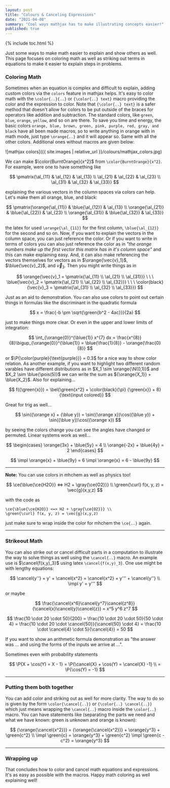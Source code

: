 ```yaml
---
layout: post
title: "Colours & Canceling Expressions"
date: "2021-04-08"
summary: "Cool ways mathjax has to make illustrating concepts easier!"
published: true
---
```


{% include toc.html %}

Just some ways to make math easier to explain and show others as well. This page focuses on coloring math as well as striking out terms in equations to make it easier to explain steps in problems.


### Coloring Math

Sometimes when an equation is complex and difficult to explain, adding custom colors via the `colors` feature in mathjax helps. It's easy to color math with the `\color{..}{..}` or `{\color{..} text}` macro providing the color and the expression to color. Note that `{\color{..} text}` is a safer method that doesn't allow for colors to be put outside of the braces for operators like addition and subtraction. The standard colors, like `green`, `blue`, `orange`, `yellow`, and so on are there. To save you time and energy, the basic colors `orange, blue, brown, green, pink, purple, red, gray, and black` have all been made macros, so to write anything in orange with in math mode, just type `\orange{..}` and it will appear so. Same with all the other colors. Additional ones without macros are given below:

![mathjax colors]({{ site.images | relative_url }}/colours/mathjax_colors.jpg)


We can make $\color{BurntOrange}{x^2}$ from `\color{BurntOrange}{x^2}`. For example, were one to have something like

$$
\pmatrix{\al_{11} & \al_{12} & \al_{13} \\
          \al_{21} & \al_{22} & \al_{23} \\
          \al_{31} & \al_{32} & \al_{33}}
$$

explaining the various vectors in the column spaces via colors can help. Let's make them all orange, blue, and black:

$$
\pmatrix{\orange{\al_{11}} & \blue{\al_{12}} & \al_{13} \\
          \orange{\al_{21}} & \blue{\al_{22}} & \al_{23} \\
          \orange{\al_{31}} & \blue{\al_{32}} & \al_{33}}
$$

the latex for used `\orange{\al_{11}}` for the first column, `\blue{\al_{12}}` for the second and so on. Now, if you want to explain the vectors in the column space, you can just reference the color. Or if you want to write in terms of colors you can also just reference the color as in *"the orange numbers make up the first vector this matrix has in it's column space"* and this can make explaining easy. And, it can also make referencing the vectors themselves for vectors as in $\orange{\vec{v}_1}$, $\blue{\vec{v}_2}$, and $\vec{v}_3$. Then you might write things as in

$$
\orange{\vec{v}_1 = \pmatrix{\al_{11} \\ \al_{21} \\ \al_{31}}} \ \ \
\blue{\vec{v}_2 = \pmatrix{\al_{21} \\ \al_{22} \\ \al_{32}}} \ \ \
\color{black}{\vec{v}_3 = \pmatrix{\al_{31} \\ \al_{32} \\ \al_{33}}}
$$

Just as an aid to demonstration. You can also use colors to point out certain things in formulas like the discriminant in the quadratic formula

$$
x = \frac{-b \pm \sqrt{\green{b^2 - 4ac}}}{2a}
$$

just to make things more clear. Or even in the upper and lower limits of integration:

$$
\int_{\orange{0}}^{\blue{1}} x^{7} dx = \frac{x^{8}}{8}\bigup_{\orange{0}}^{\blue{1}} = \blue{\frac{1}{8}} - \orange{\frac{0}{8}}
$$

or $\P{\color{purple}{\text{purple}}} = 0.3$ for a nice way to show color relation. As another example, if you want to highlight two different random varables have different distributions as in $X_1 \sim \orange{\N(0,1)}$ and $X_2 \sim \blue{\pois(5)}$ we can write the sum as ${\orange{X_1}} + \blue{X_2}$. Also for explaining...

$$
f({\green{x}}) = \bel{\green{x^2} + \color{black}{\pi} {\green{x}} + 8}{\text{input colored}}
$$

Great for trig as well...

$$
\sin({\orange x} + {\blue y}) = \sin({\orange x})\cos({\blue y}) + \sin({\blue y})\cos({\orange x})
$$

by seeing the colors change you can see the angles have changed or permuted. Linear systems work as well...

$$
\begin{cases}
\orange{3x} + \blue{5y} = 4 \\
\orange{-2x} + \blue{4y} = 2
\end{cases}
$$

$$
\impl \orange{x} + \blue{9y} = 6 \impl \orange{x} = 6 - \blue{9y}
$$

---

**Note:** You can use colors in mhchem as well as physics too!

$$
\ce{\blue{\ce{H2O}} <=> H2 + \gray{\ce{O2}}} \\
\green{\curl} f(x, y, z) = \vec{g}(x,y,z)
$$

with the code as

```
\ce{\blue{\ce{H2O}} <=> H2 + \gray{\ce{O2}}} \\
\green{\curl} f(x, y, z) = \vec{g}(x,y,z)
```

just make sure to wrap inside the color for mhchem the `\ce{..}` again.

---

### Strikeout Math

You can also strike out or cancel difficult parts in a computation to illustrate the way to solve things as well using the `\cancel{..}` macro. An example use is $\cancel{f(x,y)_3}$ using latex `\cancel{f(x,y)_3}`. One use might be with lengthy equations:

$$
\cancel{y''} + y' + \cancel{x^2} = \cancel{x^2} + y''' + \cancel{y''} \\
 \impl y' = y'''
$$

or maybe

$$
\frac{\cancel{x^6}\cancel{y^7}\cancel{z^8}}{\cancel{x}\cancel{y}\cancel{z}} = x^5 y^6 z^7
$$

$$
\frac{10 \cdot 20 \cdot 50}{200} = \frac{10 \cdot 20 \cdot 50}{50 \cdot 4} = \frac{10 \cdot 20 \cdot \cancel{50}}{\cancel{50} \cdot 4} = \frac{10 \cdot \cancel{4} \cdot 5}{\cancel{4}} = 50
$$

If you want to show an arithmetic formula demonstration as "the answer was ... and using the forms of the inputs we arrive at ...".

Sometimes even with probability statements

$$
\P{X + \cos(Y) = X - 1} = \P{\cancel{X} + \cos(Y) = \cancel{X} -1} \\ = \P{\cos(Y) = -1}
$$

---

### Putting them both together

You can add color and striking out as well for more clarity. The way to do so is given by the form `\color{\cancel{..}}` or `{\color{..} \cancel{..}}` which just means wrapping the `\cancel{..}` macro inside the `\color{..}` macro. You can have statements like (separating the parts we need and what we have known: green is unknown and orange is known):

$$
{\orange{\cancel{x^2}}} = {\orange{\cancel{x^2}}} + \orange{y^3} + \green{c^2} \\
\impl \green{c} = \orange{y^3} + \green{c^2} \impl \green{c - c^2} = \orange{y^3}
$$


---

### Wrapping up

That concludes how to color and cancel math equations and expressions. It's as easy as possible with the macros. Happy math coloring as well explaining well!
